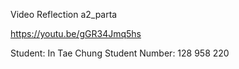 Video Reflection a2_parta
  
https://youtu.be/gGR34Jmq5hs  
  
  
Student: In Tae Chung
Student Number: 128 958 220  